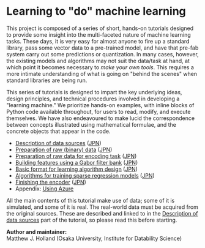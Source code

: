 # Learning to "do" machine learning

This project is composed of a series of short, hands-on tutorials designed to provide some insight into the multi-faceted nature of machine learning tasks. These days, it is very easy for almost anyone to fire up a standard library, pass some vector data to a pre-trained model, and have that pre-fab system carry out some predictions or quantization. In many cases, however, the existing models and algorithms may not suit the data/task at hand, at which point it becomes necessary to *make your own tools*. This requires a more intimate understanding of what is going on "behind the scenes" when standard libraries are being run.

This series of tutorials is designed to impart the key underlying ideas, design principles, and technical procedures involved in developing a "learning machine." We prioritize hands-on examples, with inline blocks of Python code available throughout, for users to read, modify, and execute themselves. We have also endeavoured to make lucid the correspondence between concepts illustrated using mathematical formulae, and the concrete objects that appear in the code.

- <a href="DataSources.html">Description of data sources</a> (<a href="DataSourcesJPN.html">JPN</a>)
- <a href="DataMNIST.html">Preparation of raw (binary) data</a> (<a href="DataMNISTJPN.html">JPN</a>)
- <a href="Datavim-2.html">Preparation of raw data for encoding task</a> (<a href="Datavim-2JPN.html">JPN</a>)
- <a href="FilterBank.html">Building features using a Gabor filter bank</a> (<a href="FilterBankJPN.html">JPN</a>)
- <a href="AlgoIntro.html">Basic format for learning algorithm design</a> (<a href="AlgoIntroJPN.html">JPN</a>)
- <a href="AlgoSparseReg.html">Algorithms for training sparse regression models</a> (<a href="AlgoSparseRegJPN.html">JPN</a>)
- <a href="FinishEncoder.html">Finishing the encoder</a> (<a href="FinishEncoderJPN.html">JPN</a>)
- Appendix: <a href="azure_use.md">Using Azure</a>

All the main contents of this tutorial make use of data; some of it is simulated, and some of it is real. The real-world data must be acquired from the original sources. These are described and linked to in the <a href="DataSources.ipynb">Description of data sources</a> part of the tutorial, so please read this before starting.

__Author and maintainer:__<br>
Matthew J. Holland (Osaka University, Institute for Datability Science)
